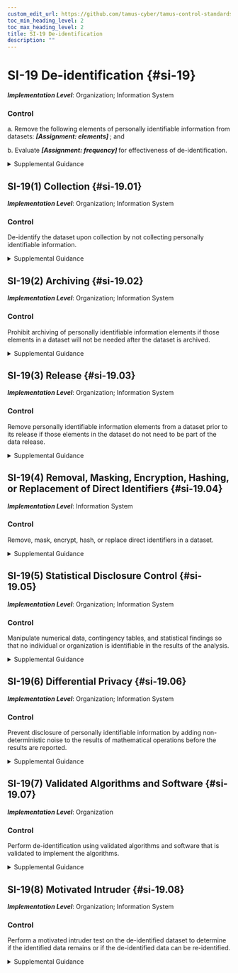 ```yaml
---
custom_edit_url: https://github.com/tamus-cyber/tamus-control-standards/tree/main/content/tamus.edu/TAMUS_profile.xml
toc_min_heading_level: 2
toc_max_heading_level: 2
title: SI-19 De-identification
description: ""
---
```


# SI-19 De-identification {#si-19}

_**Implementation Level**_: Organization; Information System

### Control



a. Remove the following elements of personally identifiable information from datasets: <strong title="si-19_odp.01"> <em>[Assignment: elements]</em> </strong> ; and

b. Evaluate <strong title="si-19_odp.02"> <em>[Assignment: frequency]</em> </strong> for effectiveness of de-identification.


<details><summary>Supplemental Guidance</summary>De-identification is the general term for the process of removing the association between a set of identifying data and the data subject. Many datasets contain information about individuals that can be used to distinguish or trace an individual’s identity, such as name, social security number, date and place of birth, mother’s maiden name, or biometric records. Datasets may also contain other information that is linked or linkable to an individual, such as medical, educational, financial, and employment information. Personally identifiable information is removed from datasets by trained individuals when such information is not (or no longer) necessary to satisfy the requirements envisioned for the data. For example, if the dataset is only used to produce aggregate statistics, the identifiers that are not needed for producing those statistics are removed. Removing identifiers improves privacy protection since information that is removed cannot be inadvertently disclosed or improperly used. Organizations may be subject to specific de-identification definitions or methods under applicable laws, regulations, or policies. Re-identification is a residual risk with de-identified data. Re-identification attacks can vary, including combining new datasets or other improvements in data analytics. Maintaining awareness of potential attacks and evaluating for the effectiveness of the de-identification over time support the management of this residual risk.</details>


## SI-19(1) Collection {#si-19.01}

_**Implementation Level**_: Organization; Information System

### Control

De-identify the dataset upon collection by not collecting personally identifiable information.


<details><summary>Supplemental Guidance</summary>If a data source contains personally identifiable information but the information will not be used, the dataset can be de-identified when it is created by not collecting the data elements that contain the personally identifiable information. For example, if an organization does not intend to use the social security number of an applicant, then application forms do not ask for a social security number.</details>


## SI-19(2) Archiving {#si-19.02}

_**Implementation Level**_: Organization; Information System

### Control

Prohibit archiving of personally identifiable information elements if those elements in a dataset will not be needed after the dataset is archived.


<details><summary>Supplemental Guidance</summary>Datasets can be archived for many reasons. The envisioned purposes for the archived dataset are specified, and if personally identifiable information elements are not required, the elements are not archived. For example, social security numbers may have been collected for record linkage, but the archived dataset may include the required elements from the linked records. In this case, it is not necessary to archive the social security numbers.</details>


## SI-19(3) Release {#si-19.03}

_**Implementation Level**_: Organization; Information System

### Control

Remove personally identifiable information elements from a dataset prior to its release if those elements in the dataset do not need to be part of the data release.


<details><summary>Supplemental Guidance</summary>Prior to releasing a dataset, a data custodian considers the intended uses of the dataset and determines if it is necessary to release personally identifiable information. If the personally identifiable information is not necessary, the information can be removed using de-identification techniques.</details>


## SI-19(4) Removal, Masking, Encryption, Hashing, or Replacement of Direct Identifiers {#si-19.04}

_**Implementation Level**_: Information System

### Control

Remove, mask, encrypt, hash, or replace direct identifiers in a dataset.


<details><summary>Supplemental Guidance</summary>There are many possible processes for removing direct identifiers from a dataset. Columns in a dataset that contain a direct identifier can be removed. In masking, the direct identifier is transformed into a repeating character, such as XXXXXX or 999999. Identifiers can be encrypted or hashed so that the linked records remain linked. In the case of encryption or hashing, algorithms are employed that require the use of a key, including the Advanced Encryption Standard or a Hash-based Message Authentication Code. Implementations may use the same key for all identifiers or use a different key for each identifier. Using a different key for each identifier provides a higher degree of security and privacy. Identifiers can alternatively be replaced with a keyword, including transforming "George Washington" to "PATIENT" or replacing it with a surrogate value, such as transforming "George Washington" to "Abraham Polk."</details>


## SI-19(5) Statistical Disclosure Control {#si-19.05}

_**Implementation Level**_: Organization; Information System

### Control

Manipulate numerical data, contingency tables, and statistical findings so that no individual or organization is identifiable in the results of the analysis.


<details><summary>Supplemental Guidance</summary>Many types of statistical analyses can result in the disclosure of information about individuals even if only summary information is provided. For example, if a school that publishes a monthly table with the number of minority students enrolled, reports that it has 10-19 such students in January, and subsequently reports that it has 20-29 such students in March, then it can be inferred that the student who enrolled in February was a minority.</details>


## SI-19(6) Differential Privacy {#si-19.06}

_**Implementation Level**_: Organization; Information System

### Control

Prevent disclosure of personally identifiable information by adding non-deterministic noise to the results of mathematical operations before the results are reported.


<details><summary>Supplemental Guidance</summary>The mathematical definition for differential privacy holds that the result of a dataset analysis should be approximately the same before and after the addition or removal of a single data record (which is assumed to be the data from a single individual). In its most basic form, differential privacy applies only to online query systems. However, it can also be used to produce machine-learning statistical classifiers and synthetic data. Differential privacy comes at the cost of decreased accuracy of results, forcing organizations to quantify the trade-off between privacy protection and the overall accuracy, usefulness, and utility of the de-identified dataset. Non-deterministic noise can include adding small, random values to the results of mathematical operations in dataset analysis.</details>


## SI-19(7) Validated Algorithms and Software {#si-19.07}

_**Implementation Level**_: Organization

### Control

Perform de-identification using validated algorithms and software that is validated to implement the algorithms.


<details><summary>Supplemental Guidance</summary>Algorithms that appear to remove personally identifiable information from a dataset may in fact leave information that is personally identifiable or data that is re-identifiable. Software that is claimed to implement a validated algorithm may contain bugs or implement a different algorithm. Software may de-identify one type of data, such as integers, but not de-identify another type of data, such as floating point numbers. For these reasons, de-identification is performed using algorithms and software that are validated.</details>


## SI-19(8) Motivated Intruder {#si-19.08}

_**Implementation Level**_: Organization; Information System

### Control

Perform a motivated intruder test on the de-identified dataset to determine if the identified data remains or if the de-identified data can be re-identified.


<details><summary>Supplemental Guidance</summary>A motivated intruder test is a test in which an individual or group takes a data release and specified resources and attempts to re-identify one or more individuals in the de-identified dataset. Such tests specify the amount of inside knowledge, computational resources, financial resources, data, and skills that intruders possess to conduct the tests. A motivated intruder test can determine if the de-identification is insufficient. It can also be a useful diagnostic tool to assess if de-identification is likely to be sufficient. However, the test alone cannot prove that de-identification is sufficient.</details>
